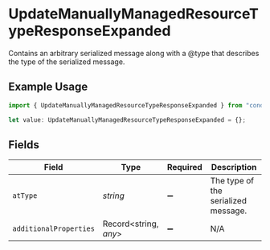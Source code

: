 # UpdateManuallyManagedResourceTypeResponseExpanded

Contains an arbitrary serialized message along with a @type that describes the type of the serialized message.

## Example Usage

```typescript
import { UpdateManuallyManagedResourceTypeResponseExpanded } from "conductorone-sdk-typescript/sdk/models/shared";

let value: UpdateManuallyManagedResourceTypeResponseExpanded = {};
```

## Fields

| Field                               | Type                                | Required                            | Description                         |
| ----------------------------------- | ----------------------------------- | ----------------------------------- | ----------------------------------- |
| `atType`                            | *string*                            | :heavy_minus_sign:                  | The type of the serialized message. |
| `additionalProperties`              | Record<string, *any*>               | :heavy_minus_sign:                  | N/A                                 |